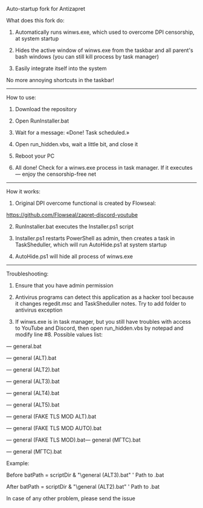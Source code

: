 Auto-startup fork for Antizapret 

What does this fork do:

1. Automatically runs winws.exe, which used to overcome DPI censorship, at system startup

2. Hides the active window of winws.exe from the taskbar and all parent's bash windows (you  can still kill process by task manager)

3. Easily integrate itself into the system

No more annoying shortcuts in the taskbar!

------------------------------------------------------------------------------------------------

How to use:

1. Download the repository

2. Open RunInstaller.bat

3. Wait for a message: «Done! Task scheduled.»

4. Open run_hidden.vbs, wait a little bit, and close it

5. Reboot your PC

6. All done! Check for a winws.exe process in task manager. If it executes — enjoy the censorship-free net

------------------------------------------------------------------------------------------------

How it works:

1. Original DPI overcome functional is created by Flowseal:

https://github.com/Flowseal/zapret-discord-youtube

2. RunInstaller.bat executes the Installer.ps1 script

3. Installer.ps1 restarts PowerShell as admin, then creates a task in TaskSheduller, which will run AutoHide.ps1 at system startup

4. AutoHide.ps1 will hide all process of winws.exe

------------------------------------------------------------------------------------------------

Troubleshooting:

1. Ensure that you have admin permission 

2. Antivirus programs can detect this application as a hacker tool because it changes regedit.msc and TaskSheduller notes. Try to add folder to antivirus exception  

3. If winws.exe is in task manager, but you still have troubles with access to YouTube and Discord, then open run_hidden.vbs by notepad and modify line #8. Possible values list:

— general.bat

— general (ALT).bat

— general (ALT2).bat

— general (ALT3).bat

— general (ALT4).bat

— general (ALT5).bat

— general (FAKE TLS MOD ALT).bat

— general (FAKE TLS MOD AUTO).bat

— general (FAKE TLS MOD).bat— general (МГТС).bat

— general (МГТС).bat

Example:

Before
batPath = scriptDir & "\general (ALT3).bat" ' Path to .bat

After
batPath = scriptDir & "\general (ALT2).bat" ' Path to .bat

In case of any other problem, please send the issue



